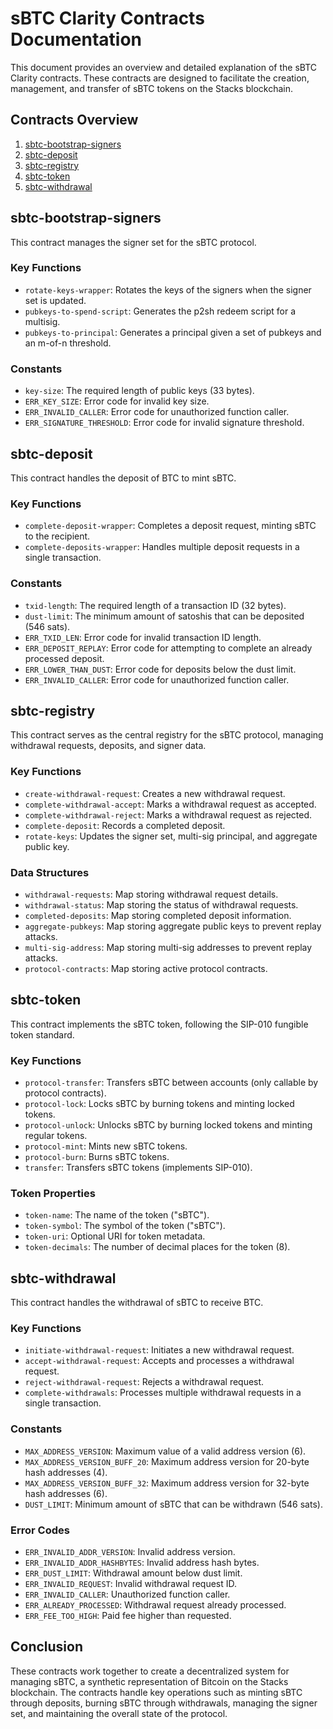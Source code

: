 # sBTC Clarity Contracts Documentation

This document provides an overview and detailed explanation of the sBTC Clarity contracts. These contracts are designed to facilitate the creation, management, and transfer of sBTC tokens on the Stacks blockchain.

## Contracts Overview

1. [sbtc-bootstrap-signers](#sbtc-bootstrap-signers)
2. [sbtc-deposit](#sbtc-deposit)
3. [sbtc-registry](#sbtc-registry)
4. [sbtc-token](#sbtc-token)
5. [sbtc-withdrawal](#sbtc-withdrawal)

## sbtc-bootstrap-signers

This contract manages the signer set for the sBTC protocol.

### Key Functions

- `rotate-keys-wrapper`: Rotates the keys of the signers when the signer set is updated.
- `pubkeys-to-spend-script`: Generates the p2sh redeem script for a multisig.
- `pubkeys-to-principal`: Generates a principal given a set of pubkeys and an m-of-n threshold.

### Constants

- `key-size`: The required length of public keys (33 bytes).
- `ERR_KEY_SIZE`: Error code for invalid key size.
- `ERR_INVALID_CALLER`: Error code for unauthorized function caller.
- `ERR_SIGNATURE_THRESHOLD`: Error code for invalid signature threshold.

## sbtc-deposit

This contract handles the deposit of BTC to mint sBTC.

### Key Functions

- `complete-deposit-wrapper`: Completes a deposit request, minting sBTC to the recipient.
- `complete-deposits-wrapper`: Handles multiple deposit requests in a single transaction.

### Constants

- `txid-length`: The required length of a transaction ID (32 bytes).
- `dust-limit`: The minimum amount of satoshis that can be deposited (546 sats).
- `ERR_TXID_LEN`: Error code for invalid transaction ID length.
- `ERR_DEPOSIT_REPLAY`: Error code for attempting to complete an already processed deposit.
- `ERR_LOWER_THAN_DUST`: Error code for deposits below the dust limit.
- `ERR_INVALID_CALLER`: Error code for unauthorized function caller.

## sbtc-registry

This contract serves as the central registry for the sBTC protocol, managing withdrawal requests, deposits, and signer data.

### Key Functions

- `create-withdrawal-request`: Creates a new withdrawal request.
- `complete-withdrawal-accept`: Marks a withdrawal request as accepted.
- `complete-withdrawal-reject`: Marks a withdrawal request as rejected.
- `complete-deposit`: Records a completed deposit.
- `rotate-keys`: Updates the signer set, multi-sig principal, and aggregate public key.

### Data Structures

- `withdrawal-requests`: Map storing withdrawal request details.
- `withdrawal-status`: Map storing the status of withdrawal requests.
- `completed-deposits`: Map storing completed deposit information.
- `aggregate-pubkeys`: Map storing aggregate public keys to prevent replay attacks.
- `multi-sig-address`: Map storing multi-sig addresses to prevent replay attacks.
- `protocol-contracts`: Map storing active protocol contracts.

## sbtc-token

This contract implements the sBTC token, following the SIP-010 fungible token standard.

### Key Functions

- `protocol-transfer`: Transfers sBTC between accounts (only callable by protocol contracts).
- `protocol-lock`: Locks sBTC by burning tokens and minting locked tokens.
- `protocol-unlock`: Unlocks sBTC by burning locked tokens and minting regular tokens.
- `protocol-mint`: Mints new sBTC tokens.
- `protocol-burn`: Burns sBTC tokens.
- `transfer`: Transfers sBTC tokens (implements SIP-010).

### Token Properties

- `token-name`: The name of the token ("sBTC").
- `token-symbol`: The symbol of the token ("sBTC").
- `token-uri`: Optional URI for token metadata.
- `token-decimals`: The number of decimal places for the token (8).

## sbtc-withdrawal

This contract handles the withdrawal of sBTC to receive BTC.

### Key Functions

- `initiate-withdrawal-request`: Initiates a new withdrawal request.
- `accept-withdrawal-request`: Accepts and processes a withdrawal request.
- `reject-withdrawal-request`: Rejects a withdrawal request.
- `complete-withdrawals`: Processes multiple withdrawal requests in a single transaction.

### Constants

- `MAX_ADDRESS_VERSION`: Maximum value of a valid address version (6).
- `MAX_ADDRESS_VERSION_BUFF_20`: Maximum address version for 20-byte hash addresses (4).
- `MAX_ADDRESS_VERSION_BUFF_32`: Maximum address version for 32-byte hash addresses (6).
- `DUST_LIMIT`: Minimum amount of sBTC that can be withdrawn (546 sats).

### Error Codes

- `ERR_INVALID_ADDR_VERSION`: Invalid address version.
- `ERR_INVALID_ADDR_HASHBYTES`: Invalid address hash bytes.
- `ERR_DUST_LIMIT`: Withdrawal amount below dust limit.
- `ERR_INVALID_REQUEST`: Invalid withdrawal request ID.
- `ERR_INVALID_CALLER`: Unauthorized function caller.
- `ERR_ALREADY_PROCESSED`: Withdrawal request already processed.
- `ERR_FEE_TOO_HIGH`: Paid fee higher than requested.

## Conclusion

These contracts work together to create a decentralized system for managing sBTC, a synthetic representation of Bitcoin on the Stacks blockchain. The contracts handle key operations such as minting sBTC through deposits, burning sBTC through withdrawals, managing the signer set, and maintaining the overall state of the protocol.
